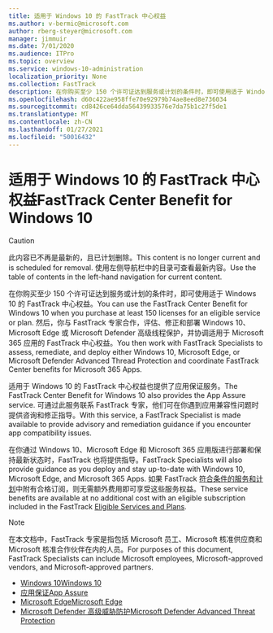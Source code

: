 ```yaml
---
title: 适用于 Windows 10 的 FastTrack 中心权益
ms.author: v-bermic@microsoft.com
author: rberg-steyer@microsoft.com
manager: jimmuir
ms.date: 7/01/2020
ms.audience: ITPro
ms.topic: overview
ms.service: windows-10-administration
localization_priority: None
ms.collection: FastTrack
description: 在你购买至少 150 个许可证达到服务或计划的条件时，即可使用适于 Windows 10 的 FastTrack 中心权益。
ms.openlocfilehash: d60c422ae958ffe70e92979b74ae8eed8e736034
ms.sourcegitcommit: cd8426ce64dda56439933576e7da75b1c27f5de1
ms.translationtype: MT
ms.contentlocale: zh-CN
ms.lasthandoff: 01/27/2021
ms.locfileid: "50016432"
---
```

# <a name="fasttrack-center-benefit-for-windows-10"></a><span data-ttu-id="3f5d3-103">适用于 Windows 10 的 FastTrack 中心权益</span><span class="sxs-lookup"><span data-stu-id="3f5d3-103">FastTrack Center Benefit for Windows 10</span></span>

> [!CAUTION]
> <span data-ttu-id="3f5d3-104">此内容已不再是最新的，且已计划删除。</span><span class="sxs-lookup"><span data-stu-id="3f5d3-104">This content is no longer current and is scheduled for removal.</span></span> <span data-ttu-id="3f5d3-105">使用左侧导航栏中的目录可查看最新内容。</span><span class="sxs-lookup"><span data-stu-id="3f5d3-105">Use the table of contents in the left-hand navigation for current content.</span></span>

<span data-ttu-id="3f5d3-106">在你购买至少 150 个许可证达到服务或计划的条件时，即可使用适于 Windows 10 的 FastTrack 中心权益。</span><span class="sxs-lookup"><span data-stu-id="3f5d3-106">You can use the FastTrack Center Benefit for Windows 10 when you purchase at least 150 licenses for an eligible service or plan.</span></span> <span data-ttu-id="3f5d3-107">然后，你与 FastTrack 专家合作，评估、修正和部署 Windows 10、Microsoft Edge 或 Microsoft Defender 高级线程保护，并协调适用于 Microsoft 365 应用的 FastTrack 中心权益。</span><span class="sxs-lookup"><span data-stu-id="3f5d3-107">You then work with FastTrack Specialists to assess, remediate, and deploy either Windows 10, Microsoft Edge, or Microsoft Defender Advanced Thread Protection and coordinate FastTrack Center benefits for Microsoft 365 Apps.</span></span> 

<span data-ttu-id="3f5d3-108">适用于 Windows 10 的 FastTrack 中心权益也提供了应用保证服务。</span><span class="sxs-lookup"><span data-stu-id="3f5d3-108">The FastTrack Center Benefit for Windows 10 also provides the App Assure service.</span></span> <span data-ttu-id="3f5d3-109">可通过此服务联系 FastTrack 专家，他们可在你遇到应用兼容性问题时提供咨询和修正指导。</span><span class="sxs-lookup"><span data-stu-id="3f5d3-109">With this service, a FastTrack Specialist is made available to provide advisory and remediation guidance if you encounter app compatibility issues.</span></span> 

<span data-ttu-id="3f5d3-110">在你通过 Windows 10、Microsoft Edge 和 Microsoft 365 应用版进行部署和保持最新状态时，FastTrack 也将提供指导。</span><span class="sxs-lookup"><span data-stu-id="3f5d3-110">FastTrack Specialists will also provide guidance as you deploy and stay up-to-date with Windows 10, Microsoft Edge, and Microsoft 365 Apps.</span></span> <span data-ttu-id="3f5d3-111">如果 FastTrack [符合条件的服务和计划](M365-eligible-services-and-plans.md)中附有合格订阅，则无需额外费用即可享受这些服务权益。</span><span class="sxs-lookup"><span data-stu-id="3f5d3-111">These service benefits are available at no additional cost with an eligible subscription included in the FastTrack [Eligible Services and Plans](M365-eligible-services-and-plans.md).</span></span>
  
> [!NOTE]
> <span data-ttu-id="3f5d3-112">在本文档中，FastTrack 专家是指包括 Microsoft 员工、Microsoft 核准供应商和 Microsoft 核准合作伙伴在内的人员。</span><span class="sxs-lookup"><span data-stu-id="3f5d3-112">For purposes of this document, FastTrack Specialists can include Microsoft employees, Microsoft-approved vendors, and Microsoft-approved partners.</span></span> 
    
- [<span data-ttu-id="3f5d3-113">Windows 10</span><span class="sxs-lookup"><span data-stu-id="3f5d3-113">Windows 10</span></span>](Win-10-windows-10.md)
- [<span data-ttu-id="3f5d3-114">应用保证</span><span class="sxs-lookup"><span data-stu-id="3f5d3-114">App Assure</span></span>](Win-10-app-assure.md)
- [<span data-ttu-id="3f5d3-115">Microsoft Edge</span><span class="sxs-lookup"><span data-stu-id="3f5d3-115">Microsoft Edge</span></span>](Win-10-microsoft-edge.md)
- [<span data-ttu-id="3f5d3-116">Microsoft Defender 高级威胁防护</span><span class="sxs-lookup"><span data-stu-id="3f5d3-116">Microsoft Defender Advanced Threat Protection</span></span>](Win-10-microsoft-defender-atp.md)

